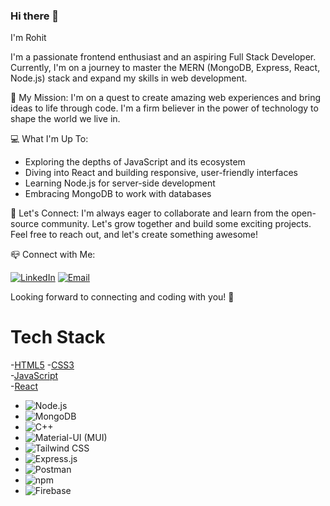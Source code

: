 ### Hi there 👋
I'm Rohit

I'm a passionate frontend enthusiast and an aspiring Full Stack Developer. Currently, I'm on a journey to master the MERN (MongoDB, Express, React, Node.js) stack and expand my skills in web development. 

🚀 My Mission:
I'm on a quest to create amazing web experiences and bring ideas to life through code. I'm a firm believer in the power of technology to shape the world we live in.

💻 What I'm Up To:
- Exploring the depths of JavaScript and its ecosystem
- Diving into React and building responsive, user-friendly interfaces
- Learning Node.js for server-side development
- Embracing MongoDB to work with databases

🌟 Let's Connect:
I'm always eager to collaborate and learn from the open-source community. Let's grow together and build some exciting projects. Feel free to reach out, and let's create something awesome!

 📪 Connect with Me:
 

  [![LinkedIn](https://img.shields.io/badge/LinkedIn-Connect-blue?style=for-the-badge&logo=linkedin)](https://www.linkedin.com/in/rohit-kumar-61101024b/)
  [![Email](https://img.shields.io/badge/Email-Contact-red?style=for-the-badge&logo=gmail)](rohit.kumar053803@gmail.com) 

 
Looking forward to connecting and coding with you! 🤝
# Tech Stack
 
 -[HTML5](https://img.shields.io/badge/HTML5-E34F26?style=for-the-badge&logo=html5&logoColor=white) 
 -[CSS3](https://img.shields.io/badge/CSS3-1572B6?style=for-the-badge&logo=css3&logoColor=white)  
 -[JavaScript](https://img.shields.io/badge/JavaScript-F7DF1E?style=for-the-badge&logo=javascript&logoColor=black)  
 -[React](https://img.shields.io/badge/React-61DAFB?style=for-the-badge&logo=react&logoColor=white) 
 - ![Node.js](https://img.shields.io/badge/Node.js-339933?style=for-the-badge&logo=node.js&logoColor=white) 
- ![MongoDB](https://img.shields.io/badge/MongoDB-47A248?style=for-the-badge&logo=mongodb&logoColor=white) 
- ![C++](https://img.shields.io/badge/C++-00599C?style=for-the-badge&logo=c%2B%2B&logoColor=white)  
- ![Material-UI (MUI)](https://img.shields.io/badge/Material--UI-0081CB?style=for-the-badge&logo=material-ui&logoColor=white)  
- ![Tailwind CSS](https://img.shields.io/badge/Tailwind%20CSS-38B2AC?style=for-the-badge&logo=tailwind-css&logoColor=white)   
- ![Express.js](https://img.shields.io/badge/Express.js-000000?style=for-the-badge&logo=express&logoColor=white)  
- ![Postman](https://img.shields.io/badge/Postman-FF6C37?style=for-the-badge&logo=postman&logoColor=white) 
- ![npm](https://img.shields.io/badge/npm-CB3837?style=for-the-badge&logo=npm&logoColor=white) 
- ![Firebase](https://img.shields.io/badge/Firebase-FFCA28?style=for-the-badge&logo=firebase&logoColor=black) 

<!--
**rohitraj07372/rohitraj07372** is a ✨ _special_ ✨ repository because its `README.md` (this file) appears on your GitHub profile.

Here are some ideas to get you started:

- 🔭 I’m currently working on ...
- 🌱 I’m currently learning ...
- 👯 I’m looking to collaborate on ...
- 🤔 I’m looking for help with ...
- 💬 Ask me about ...
- 📫 How to reach me: ...
- 😄 Pronouns: ...
- ⚡ Fun fact: ...
-->
